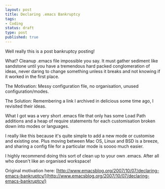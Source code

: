 ```yaml
---
layout: post
title: Declaring .emacs Bankruptcy
tags:
- Coding
status: draft
type: post
published: true
---
```

Well really this is a post bankruptcy posting!

What? Cleanup .emacs file impossible you say. It must gather sediment like
sandstone until you have a tremendous hard packed conglomeration of ideas, never
daring to change something unless it breaks and not knowing if it worked in the
first place.

The Motivation: Messy configuration file, no organisation, unused configuration/modes.

The Solution: Remembering a link I archived in delicious some time ago, I revisited their ideas.

What I got was a very short .emacs file that only has some Load Path additions
and a heap of require statements for each customisation broken down into modes
or languages.

I really like this because it's quite simple to add a new mode or customise and
existing one. Plus moving between Mac OS, Linux and BSD is a breeze, and sharing
a config file for a particular mode is soooo much easier.

I highly recommend doing this sort of clean up to your own .emacs.
After all who doesn't like an organised workspace!

Original motivation here: [http://www.emacsblog.org/2007/10/07/declaring-emacs-bankruptcy/](http://www.emacsblog.org/2007/10/07/declaring-emacs-bankruptcy/)
